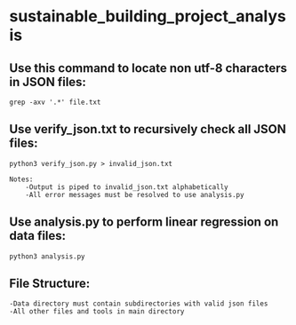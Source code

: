 # sustainable_building_project_analysis

## Use this command to locate non utf-8 characters in JSON files:
    grep -axv '.*' file.txt

## Use verify_json.txt to recursively check all JSON files:
    python3 verify_json.py > invalid_json.txt

    Notes:
        -Output is piped to invalid_json.txt alphabetically
        -All error messages must be resolved to use analysis.py

## Use analysis.py to perform linear regression on data files:
    python3 analysis.py

## File Structure:
    -Data directory must contain subdirectories with valid json files
    -All other files and tools in main directory